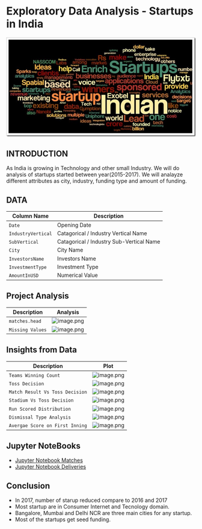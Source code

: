 # Exploratory Data Analysis - Startups in India
![image.jpg](images/Indian-Startups.jpg)

## INTRODUCTION
As India is growing in Technology and other small Industry. We will do analysis of startups started between year(2015-2017).
We will analayze different attributes as city, industry, funding type and amount of funding.

## DATA
| Column Name | Description |
| --- | --- |
| `Date` | Opening Date|
| `IndustryVertical` | Catagorical / Industry Vertical Name|
|`SubVertical`| Catagorical / Industry Sub-Vertical Name|
|`City`| City Name |
|`InvestorsName`| Investors Name |
|`InvestmentType`|  Investment Type|
|`AmountInUSD`| Numerical Value |

## Project Analysis
| Description | Analysis |
| --- | --- |
| `matches.head` | ![image.png](images/matches_head.PNG)
| `Missing Values` | ![image.png](images/matches_missing_values.PNG)

## Insights from Data
| Description | Plot |
| --- | --- |
|`Teams Winning Count`| ![image.png](images/IPL-PPT-1.png)|
|`Toss Decision`| ![image.png](images/IPL-PPT-2.png)|
|`Match Result Vs Toss Decision`| ![image.png](images/IPL-PPT-3.png)|
|`Stadium Vs Toss Decision`| ![image.png](images/IPL-PPT-4.png)|
|`Run Scored Distribution`| ![image.png](images/IPL-PPT-7.png)|
|`Dismissal Type Analysis`| ![image.png](images/IPL-PPT-8.png)|
|`Avergae Score on First Inning`| ![image.png](images/IPL-PPT-9.png)|

## Jupyter NoteBooks
* [Jupyter Notebook Matches](./EDA%20-%20IPL%20Matches.ipynb)
* [Jupyter Notebook Deliveries](./EDA%20-%20Deliveries%20-IPL.ipynb)

## Conclusion
* In 2017, number of starup reduced compare to 2016 and 2017
* Most startup are in Consumer Internet and Tecnology domain.
* Bangalore, Mumbai and Delhi NCR are three main cities for any startup.
* Most of the startups get seed funding.


